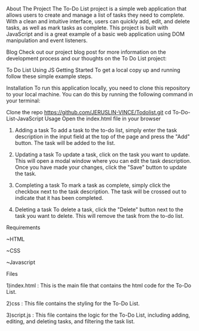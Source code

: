 About The Project
The To-Do List project is a simple web application that allows users to create and manage a list of tasks they need to complete. With a clean and intuitive interface, users can quickly add, edit, and delete tasks, as well as mark tasks as complete. This project is built with JavaScript and is a great example of a basic web application using DOM manipulation and event listeners.

Blog
Check out our project blog post for more information on the development process and our thoughts on the To Do List project:

To Do List Using JS
Getting Started
To get a local copy up and running follow these simple example steps.

Installation
To run this application locally, you need to clone this repository to your local machine. You can do this by running the following command in your terminal:

Clone the repo https://github.com/JERUSLIN-VINCE/Todolist.git 
cd To-Do-List-JavaScript
Usage
Open the index.html file in your browser
1. Adding a task
To add a task to the to-do list, simply enter the task description in the input field at the top of the page and press the "Add" button. The task will be added to the list.

2. Updating a task
To update a task, click on the task you want to update. This will open a modal window where you can edit the task description. Once you have made your changes, click the "Save" button to update the task.

3. Completing a task
To mark a task as complete, simply click the checkbox next to the task description. The task will be crossed out to indicate that it has been completed.

4. Deleting a task
To delete a task, click the "Delete" button next to the task you want to delete. This will remove the task from the to-do list.

Requirements

   ~HTML
  
   ~CSS
   
   ~Javascript

Files

1)index.html : This is the main file that contains the html code for the To-Do List.

2)css : This file contains the styling for the To-Do List.

3)script.js : This file contains the logic for the To-Do List, including adding, editing, and deleting tasks, and filtering the task list.
